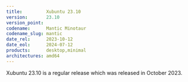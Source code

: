 ```yaml
---
title:         Xubuntu 23.10
version:       23.10
version_point:
codename:      Mantic Minotaur
codename_slug: mantic
date_rel:      2023-10-12
date_eol:      2024-07-12
products:      desktop,minimal
architectures: amd64
---
```


Xubuntu 23.10 is a regular release which was released in October 2023.
